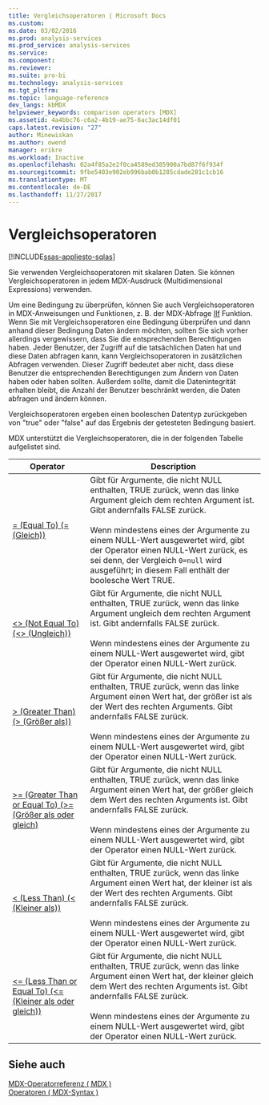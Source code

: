 ```yaml
---
title: Vergleichsoperatoren | Microsoft Docs
ms.custom: 
ms.date: 03/02/2016
ms.prod: analysis-services
ms.prod_service: analysis-services
ms.service: 
ms.component: 
ms.reviewer: 
ms.suite: pro-bi
ms.technology: analysis-services
ms.tgt_pltfrm: 
ms.topic: language-reference
dev_langs: kbMDX
helpviewer_keywords: comparison operators [MDX]
ms.assetid: 4a4bbc76-c6a2-4b19-ae75-6ac3ac14df01
caps.latest.revision: "27"
author: Minewiskan
ms.author: owend
manager: erikre
ms.workload: Inactive
ms.openlocfilehash: 02a4f85a2e2f0ca4589ed385900a7bd87f6f934f
ms.sourcegitcommit: 9fbe5403e902eb996bab0b1285cdade281c1cb16
ms.translationtype: MT
ms.contentlocale: de-DE
ms.lasthandoff: 11/27/2017
---
```

# <a name="comparison-operators"></a>Vergleichsoperatoren
[!INCLUDE[ssas-appliesto-sqlas](../includes/ssas-appliesto-sqlas.md)]

  Sie verwenden Vergleichsoperatoren mit skalaren Daten. Sie können Vergleichsoperatoren in jedem MDX-Ausdruck (Multidimensional Expressions) verwenden.  
  
 Um eine Bedingung zu überprüfen, können Sie auch Vergleichsoperatoren in MDX-Anweisungen und Funktionen, z. B. der MDX-Abfrage [IIf](../mdx/iif-mdx.md) Funktion. Wenn Sie mit Vergleichsoperatoren eine Bedingung überprüfen und dann anhand dieser Bedingung Daten ändern möchten, sollten Sie sich vorher allerdings vergewissern, dass Sie die entsprechenden Berechtigungen haben. Jeder Benutzer, der Zugriff auf die tatsächlichen Daten hat und diese Daten abfragen kann, kann Vergleichsoperatoren in zusätzlichen Abfragen verwenden. Dieser Zugriff bedeutet aber nicht, dass diese Benutzer die entsprechenden Berechtigungen zum Ändern von Daten haben oder haben sollten. Außerdem sollte, damit die Datenintegrität erhalten bleibt, die Anzahl der Benutzer beschränkt werden, die Daten abfragen und ändern können.  
  
 Vergleichsoperatoren ergeben einen booleschen Datentyp zurückgeben von "true" oder "false" auf das Ergebnis der getesteten Bedingung basiert.  
  
 MDX unterstützt die Vergleichsoperatoren, die in der folgenden Tabelle aufgelistet sind.  
  
|Operator|Description|  
|--------------|-----------------|  
|[= (Equal To) (= (Gleich))](../mdx/equal-to-mdx.md)|Gibt für Argumente, die nicht NULL enthalten, TRUE zurück, wenn das linke Argument gleich dem rechten Argument ist. Gibt andernfalls FALSE zurück.<br /><br /> Wenn mindestens eines der Argumente zu einem NULL-Wert ausgewertet wird, gibt der Operator einen NULL-Wert zurück, es sei denn, der Vergleich `0=null` wird ausgeführt; in diesem Fall enthält der boolesche Wert TRUE.|  
|[<> (Not Equal To) (<> (Ungleich))](../mdx/not-equal-to-mdx.md)|Gibt für Argumente, die nicht NULL enthalten, TRUE zurück, wenn das linke Argument ungleich dem rechten Argument ist. Gibt andernfalls FALSE zurück.<br /><br /> Wenn mindestens eines der Argumente zu einem NULL-Wert ausgewertet wird, gibt der Operator einen NULL-Wert zurück.|  
|[> (Greater Than) (> (Größer als))](../mdx/greater-than-mdx.md)|Gibt für Argumente, die nicht NULL enthalten, TRUE zurück, wenn das linke Argument einen Wert hat, der größer ist als der Wert des rechten Arguments. Gibt andernfalls FALSE zurück.<br /><br /> Wenn mindestens eines der Argumente zu einem NULL-Wert ausgewertet wird, gibt der Operator einen NULL-Wert zurück.|  
|[>= (Greater Than or Equal To) (>= (Größer als oder gleich)](../mdx/greater-than-or-equal-to-mdx.md)|Gibt für Argumente, die nicht NULL enthalten, TRUE zurück, wenn das linke Argument einen Wert hat, der größer gleich dem Wert des rechten Arguments ist. Gibt andernfalls FALSE zurück.<br /><br /> Wenn mindestens eines der Argumente zu einem NULL-Wert ausgewertet wird, gibt der Operator einen NULL-Wert zurück.|  
|[< (Less Than) (< (Kleiner als))](../mdx/less-than-mdx.md)|Gibt für Argumente, die nicht NULL enthalten, TRUE zurück, wenn das linke Argument einen Wert hat, der kleiner ist als der Wert des rechten Arguments. Gibt andernfalls FALSE zurück.<br /><br /> Wenn mindestens eines der Argumente zu einem NULL-Wert ausgewertet wird, gibt der Operator einen NULL-Wert zurück.|  
|[<= (Less Than or Equal To) (<= (Kleiner als oder gleich))](../mdx/less-than-or-equal-to-mdx.md)|Gibt für Argumente, die nicht NULL enthalten, TRUE zurück, wenn das linke Argument einen Wert hat, der kleiner gleich dem Wert des rechten Arguments ist. Gibt andernfalls FALSE zurück.<br /><br /> Wenn mindestens eines der Argumente zu einem NULL-Wert ausgewertet wird, gibt der Operator einen NULL-Wert zurück.|  
  
## <a name="see-also"></a>Siehe auch  
 [MDX-Operatorreferenz &#40; MDX &#41;](../mdx/mdx-operator-reference-mdx.md)   
 [Operatoren &#40; MDX-Syntax &#41;](../mdx/operators-mdx-syntax.md)  
  
  
